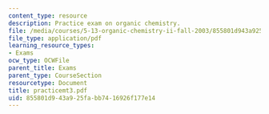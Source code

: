 ```yaml
---
content_type: resource
description: Practice exam on organic chemistry.
file: /media/courses/5-13-organic-chemistry-ii-fall-2003/855801d943a925fabb7416926f177e14_practicemt3.pdf
file_type: application/pdf
learning_resource_types:
- Exams
ocw_type: OCWFile
parent_title: Exams
parent_type: CourseSection
resourcetype: Document
title: practicemt3.pdf
uid: 855801d9-43a9-25fa-bb74-16926f177e14
---
```

